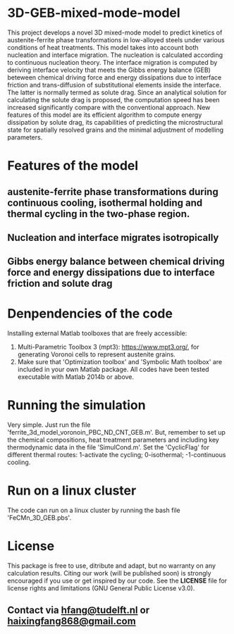 # 3D-GEB-mixed-mode-model
This project develops a novel 3D mixed-mode model to predict kinetics of austenite-ferrite phase transformations in low-alloyed steels under various conditions of heat treatments. This model takes into account both nucleation and interface migration. The nucleation is calculated according to continuous nucleation theory. The interface migration is computed by deriving interface velocity that meets the Gibbs energy balance (GEB) beteween chemical driving force and energy dissipations due to interface friction and trans-diffusion of substitutional elements inside the interface. The latter is normally termed as solute drag. Since an analytical solution for calculating the solute drag is proposed, the computation speed has been increased significantly compare with the conventional approach. New features of this model are its efficient algorithm to compute energy dissipation by solute drag, its capabilities of predicting the microstructural state for spatially resolved grains and the minimal adjustment of modelling parameters.

# Features of the model
## austenite-ferrite phase transformations during continuous cooling, isothermal holding and thermal cycling in the two-phase region.
## Nucleation and interface migrates isotropically
## Gibbs energy balance between chemical driving force and energy dissipations due to interface friction and solute drag 

# Denpendencies of the code
Installing external Matlab toolboxes that are freely accessible:
1. Multi-Parametric Toolbox 3 (mpt3): https://www.mpt3.org/, for generating Voronoi cells to represent austenite grains.
2. Make sure that 'Optimization toolbox' and 'Symbolic Math toolbox' are included in your own Matlab package.
All codes have been tested executable with Matlab 2014b or above.

# Running the simulation
Very simple. Just run the file 'ferrite_3d_model_voronoin_PBC_ND_CNT_GEB.m'.
But, remember to set up the chemical compositions, heat treatment parameters and including key thermodynamic data in the file 'SimulCond.m'.
Set the 'CyclicFlag' for different thermal routes:
1-activate the cycling;
0-isothermal;
-1-continuous cooling.

# Run on a linux cluster
The code can run on a linux cluster by running the bash file 'FeCMn_3D_GEB.pbs'.

# License
This package is free to use, ditribute and adapt, but no warranty on any calculation results.
Citing our work (will be published soon) is strongly encouraged if you use or get inspired by our code.
See the __LICENSE__ file for license rights and limitations (GNU General Public License v3.0).

## Contact via hfang@tudelft.nl or haixingfang868@gmail.com

